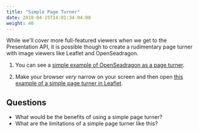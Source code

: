 ```yaml
---
title: "Simple Page Turner"
date: 2018-04-15T14:01:34-04:00
weight: 40
---
```


While we'll cover more full-featured viewers when we get to the Presentation API, it is possible though to create a rudimentary page turner with image viewers like Leaflet and OpenSeadragon.

1. You can see a [simple example of OpenSeadragon as a page turner](https://openseadragon.github.io/examples/tilesource-iiif/).

2. Make your browser _very_ narrow on your screen and then open [this example of a simple page turner in Leaflet](https://d.lib.ncsu.edu/collections/catalog/ua102_200-002-bx0009-003-175).
<!-- #backlog:1000 once the NCSU Libraries example no longer uses Leaflet use a different example -->

## Questions

- What would be the benefits of using a simple page turner?
- What are the limitations of a simple page turner like this?
